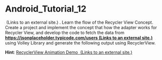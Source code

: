 # Android_Tutorial_12
<p>
<span aria-hidden="true" class="ui-icon ui-icon-extlink ui-icon-inline" title="Links to an external site.">
</span><span class="screenreader-only">&nbsp;(Links to an external site.)</span>
</a>. Learn the flow of the Recycler View Concept. Create a project and implement the concept that how the adapter works for Recycler View, and develop the code to fetch the data from <strong><a href="https://jsonplaceholder.typicode.com/users" class="external" target="_blank" rel="noreferrer noopener"><span>https://jsonplaceholder.typicode.com/users</span><span aria-hidden="true" class="ui-icon ui-icon-extlink ui-icon-inline" title="Links to an external site."></span><span class="screenreader-only">&nbsp;(Links to an external site.)</span></a></strong> using Volley Library and generate the following output using RecyclerView.</p>
<p><strong>Hint</strong>: <a href="https://proandroiddev.com/enter-animation-using-recyclerview-and-layoutanimation-part-1-list-75a874a5d213" class="external" target="_blank" rel="noreferrer noopener"><span>RecyclerView Animation Demo </span><span aria-hidden="true" class="ui-icon ui-icon-extlink ui-icon-inline" title="Links to an external site."></span><span class="screenreader-only">&nbsp;(Links to an external site.)</span></a></p>
